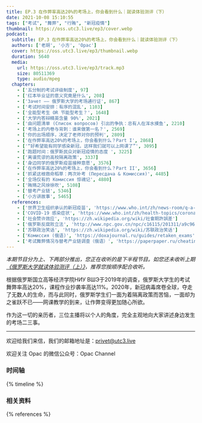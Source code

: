 ```yaml
---
title: EP.3 在作弊率高达20%的考场上，你会看到什么｜就读体验测评（下）
date: 2021-10-08 15:10:55
tags: ["考试", "舞弊", "行贿", "新冠疫情"]
thumbnail: https://oss.utc3.live/ep3/cover.webp
podcast:
  subtitle: EP.3 在作弊率高达20%的考场上，你会看到什么｜就读体验测评（下）
  authors: ['老胡', '小方', 'Opac']
  cover: https://oss.utc3.live/ep3/thumbnail.webp
  duration: 5640
  media:
    url: https://oss.utc3.live/ep3/track.mp3
    size: 80511369
    type: audio/mpeg
  chapters:
    - ['五分制的考试评级制度', 97]
    - ['红本毕业证的意义究竟是什么', 208]
    - ['Зачет —— 俄罗斯大学的考场通行证', 867]
    - ['考试时间安排：有序的混乱', 1103]
    - ['全能型考生 OR 节能型考生？', 1648]
    - ['大学内答辩精英含量 90%', 2021]
    - ['由问题清单 (Список вопросов) 引出的争执：总有人在浑水摸鱼', 2210]
    - ['考场上的内卷与背刺：谁来做第一名？', 2569]
    - ['你的出场顺序，决定了老师对你的预判', 2809]
    - ['在作弊率高达20%的考场上，你会看到什么？Part I', 2868]
    - ['“好希望能有同学感染新冠，这样我们就可以上网课了”', 3095] 
    - ['跑题时间：俄罗斯民众对新冠疫情的态度 ', 3225]
    - ['离谱荒谬的高校隔离政策', 3337]
    - ['身边同学的俄罗斯疫苗接种意愿', 3576]
    - ['在作弊率高达20%的考场上，你会看到什么？Part II', 3656]
    - ['抓紧这根救命稻草：两次补考 (Пересдача & Комиссия)', 4485]
    - ['全场仅有的 Комиссия 惊魂记', 4880]
    - ['贿赂之风徐徐吹', 5108]
    - ['替考产业链', 5346]
    - ['小方讲故事', 5465]
  references:
    - ['世界卫生组织承认的新冠疫苗', 'https://www.who.int/zh/news-room/q-a-detail/coronavirus-disease-(covid-19)-vaccines']
    - ['COVID-19 感染症状', 'https://www.who.int/zh/health-topics/coronavirus']
    - ['社会赞许效应', 'https://zh.wikipedia.org/wiki/社會期許誤差']
    - ['俄罗斯反腐败立法', 'http://www.npc.gov.cn/npc/c16115/201311/a9c961cd882b4e6795d4ce505d6be43e.shtml']
    - ['苏联政治笑话', 'https://zh.wikipedia.org/wiki/苏联政治笑话']
    - ['Комиссия (俄语)', 'https://doxajournal.ru/guides/retaken_exams']
    - ['考试舞弊情况与替考产业链调查（俄语）', 'https://paperpaper.ru/cheating/']
---
```


*本期节目分为上、下两部分推出，您正在收听的是下半程节目。如您还未收听上期[《俄罗斯大学就读体验测评（上）》](https://utc3.live/ep2/)，推荐您按顺序配合收听。*

根据俄罗斯国立高等经济学院НИУ ВШЭ于2019年的调查，俄罗斯大学生的考试舞弊率高达20%，课程作业抄袭率高达11%。2020年，新冠病毒席卷全球，夺走了无数人的生命，而与此同时，俄罗斯学生们一面为着隔离政策而苦恼，一面却为之雀跃不已——网课教学的到来，让作弊变得更加随心所欲。

作为这一切的亲历者，三位主播将以个人的角度，完全主观地向大家讲述身边发生的考场二三事。

<!--more-->

---

欢迎给我们来信，我们的邮箱地址是：privet@utc3.live

欢迎关注 Opac 的微信公众号：Opac Channel

### 时间轴

{% timeline %}

### 相关资料

{% references %}
